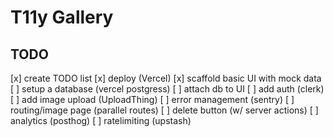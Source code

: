 # T11y Gallery

## TODO

[x] create TODO list
[x] deploy (Vercel)
[x] scaffold basic UI with mock data
[ ] setup a database (vercel postgress)
[ ] attach db to UI
[ ] add auth (clerk)
[ ] add image upload (UploadThing)
[ ] error management (sentry)
[ ] routing/image page (parallel routes)
[ ] delete button (w/ server actions)
[ ] analytics (posthog)
[ ] ratelimiting (upstash)
